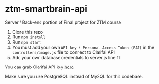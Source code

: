 # ztm-smartbrain-api

Server / Back-end portion of Final project for ZTM course

1. Clone this repo
2. Run `npm install`
3. Run `npm start`
4. You must add your own `API key / Personal Access Token (PAT)` in the `controllers/image.js` file to connect to Clarifai API
5. Add your own database credentials to server.js line 11

You can grab Clarifai API key [here](https://www.clarifai.com/)

Make sure you use PostgreSQL instead of MySQL for this codebase.
